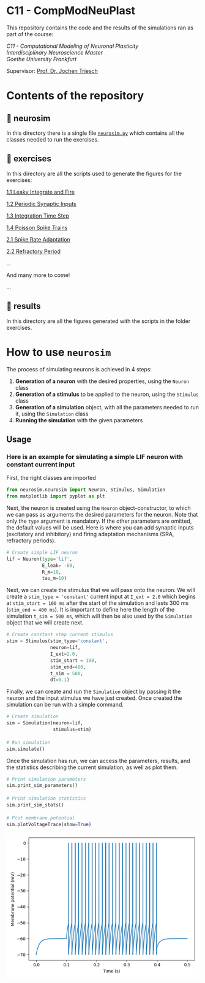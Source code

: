 # C11 - CompModNeuPlast

This repository contains the code and the results of the simulations ran as part of the course:

<p>
  <i>
  C11 - Computational Modeling of Neuronal Plasticity <br>
  Interdisciplinary Neuroscience Master<br>
  Goethe University Frankfurt<br>
  </i>
</p>

Supervisor: [Prof. Dr. Jochen Triesch](https://www.fias.science/en/neuroscience/research-groups/jochen-triesch/)


# Contents of the repository

## 📂 neurosim

In this directory there is a single file [`neurosim.py`](https://github.com/rtam97/C11-CompModNeuPlast/blob/main/neurosim/neurosim.py) 
which contains all the classes needed to run the exercises.

## 📂 exercises

In this directory are all the scripts used to generate the figures for the exercises:

[1.1 Leaky Integrate and Fire](https://github.com/rtam97/C11-CompModNeuPlast/blob/main/exercises/exercise11_LIF.py)

[1.2 Periodic Synaptic Inputs](https://github.com/rtam97/C11-CompModNeuPlast/blob/main/exercises/exercise12_periodic.py)

[1.3 Integration Time Step](https://github.com/rtam97/C11-CompModNeuPlast/blob/main/exercises/exercise13_TimeStep.py)

[1.4 Poisson Spike Trains](https://github.com/rtam97/C11-CompModNeuPlast/blob/main/exercises/exercise14_poisson.py)

[2.1 Spike Rate Adaptation](https://github.com/rtam97/C11-CompModNeuPlast/blob/main/exercises/exercise21_sra.py)

[2.2 Refractory Period](https://github.com/rtam97/C11-CompModNeuPlast/blob/main/exercises/exercise22_refractory.py)

...

And many more to come!

...

## 📂 results

In this directory are all the figures generated with the scripts in the folder exercises.

# 

#

# How to use `neurosim`

The process of simulating neurons is achieved in 4 steps:
1. **Generation of a neuron** with the desired properties, using the `Neuron` class
2. **Generation of a stimulus** to be applied to the neuron, using the `Stimulus` class
3. **Generation of a simulation** object, with all the parameters needed to run it, using the `Simulation` class
4. **Running the simulation** with the given parameters

## Usage

### Here is an example for simulating a simple LIF neuron with constant current input

First, the right classes are imported

```python
from neurosim.neurosim import Neuron, Stimulus, Simulation
from matplotlib import pyplot as plt

```

Next, the neuron is created using the `Neuron` object-constructor, to which we can pass as arguments the desired parameters for the neuron. Note that only the `type` argument is mandatory. If the other parameters are omitted, the default values will be used. Here is where you can add synaptic inputs (excitatory and inhibitory) and firing adaptation mechanisms (SRA, refractory periods).

```python
# Create simple LIF neuron
lif = Neuron(type='lif',
             E_leak= -60,
             R_m=10,
             tau_m=10)
```

Next, we can create the stimulus that we will pass onto the neuron. We will create a `stim_type = 'constant'` current input at `I_ext = 2.0` which begins at `stim_start = 100 ms` after the start of the simulation and lasts 300 ms (`stim_end = 400 ms`). It is important to define here the length of the simulation `t_sim = 500 ms`, which will then be also used by the `Simulation` object that we will create next.

```python
# Create constant step current stimulus
stim = Stimulus(stim_type='constant',
                neuron=lif,
                I_ext=2.0,
                stim_start = 100, 
                stim_end=400,
                t_sim = 500, 
                dt=0.1)
```

Finally, we can create and run the `Simulation` object by passing it the neuron and the input stimulus we have just created. Once created the simulation can be run with a simple command.

```python
# Create simulation
sim = Simulation(neuron=lif,
                 stimulus=stim)

# Run simulation
sim.simulate()

```

Once the simulation has run, we can access the parameters, results, and the statistics describing the current simulation, as well as plot them.

```python
# Print simulation parameters
sim.print_sim_parameters()

# Print simulation statistics
sim.print_sim_stats()

# Plot membrane potential
sim.plotVoltageTrace(show=True)

```

<p align="center"> 
<img src="results/00_tutorial.png" alt="equal weights" width="700"/>
</p>

